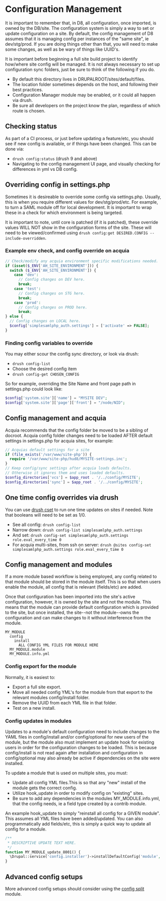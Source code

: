 # Configuration Management

It is important to remember that, in D8, all configuration, once imported, is owned by the DB/site. The configuration system is simply a way to set or update configuration on a site. By default, the config management of D8 assumes that it is managing config per instances of the "same site", ie dev/stg/prod. If you are doing things other than that, you will need to make some changes, as well as be wary of things like UUID's.

It is important before beginning a full site build project to identify how/where site config will be managed. It is not always necessary to set up configuration sync folders, just be sure to think of the following if you do.

- By default this directory lives in DRUPALROOT/sites/default/files.
- The location folder sometimes depends on the host, and following their best practices.
- Configuration Manager module may be enabled, or it could all happen via drush.
- Be sure all developers on the project know the plan, regardless of which route is chosen.

## Checking status

As part of a CI process, or just before updating a feature/etc, you should see if new config is available, or if things have been changed. This can be done via:

- `drush config:status` (drush 9 and above)
- Navigating to the config management UI page, and visually checking for differences in yml vs DB config.

## Overriding config in settings.php

Sometimes it is desireable to override some config via settings.php. Usually, this is when you require different values for dev/stg/prod/etc. For example, to turn a SAML module off for local development. It is important to wrap these in a check for which environment is being targeted.

It is important to note, until core is patched (if it is patched), these override values WILL NOT show in the configuration forms of the site. These will need to be viewed/confirmed using `drush config:get DESIRED.CONFIG --include-overridden`.

### Example env check, and config override on acquia

```php
// Check/modify any acquia environment specific modifications needed.
if (isset($_ENV['AH_SITE_ENVIRONMENT'])) {
  switch ($_ENV['AH_SITE_ENVIRONMENT']) {
    case 'dev':
      // Config changes on DEV here.
      break;
    case 'test':
      // Config changes on STG here.
      break;
    case 'prod':
      // Config changes on PROD here.
      break;
} else {
  // Config changes on LOCAL here.
  $config['simplesamlphp_auth.settings'] = ['activate' => FALSE];
}
```

### Finding config variables to override

You may either scour the config sync directory, or look via drush:

- `drush config-list`
- Choose the desired config item
- `drush config-get CHOSEN_CONFIG`

So for example, overriding the Site Name and front page path in settings.php could look like:

```php
$config['system.site']['name'] = "MYSITE DEV";
$config['system.site']['page']['front'] = "/node/NID";
```

## Config management and acquia

Acquia recommends that the config folder be moved to be a sibling of docroot. Acquia config folder changes need to be loaded AFTER default settings in settings.php for acquia sites, for example:

```php
// Acquias default settings for a site
if (file_exists('/var/www/site-php')) {
  require '/var/www/site-php/hud8/MYSITE-settings.inc';
}
// Keep config/sync settings after acquia loads defaults.
// Otherwise it ignores them and uses loaded defaults.
$config_directories['vcs'] = $app_root . '/../config/MYSITE';
$config_directories['sync'] = $app_root . '/../config/MYSITE';
```

## One time config overrides via drush

You can use [drush cset](https://drushcommands.com/drush-8x/config/config-set/) to run one time updates on sites if needed. Note that booleans will need to be set as 1/0.

- See all config: `drush config-list`
- Narrow down: `drush config-list simplesamlphp_auth.settings`
- And set: `drush config-set simplesamlphp_auth.settings role.eval_every_time 0`
- For acquia multi-sites, from ssh on server: `drush @sites config-set simplesamlphp_auth.settings role.eval_every_time 0`

## Config management and modules

If a more module based workflow is being employed, any config related to that module should be stored in the module itself. This is so that when users enable the module, all config that is relevant (fields/etc) are added.

Once that configuration has been imported into the site's active configuration, however, it is owned by the site and not the module. This means that the module can provide default configuration which is provided to the site, but once installed, the site--not the module--owns the configuration and can make changes to it without interference from the module.

```
MY_MODULE
  config
    install
      ALL CONFIG YML FILES FOR MODULE HERE
  MY_MODULE.module
  MY_MODULE.info.yml
```

### Config export for the module

Normally, it is easiest to:

- Export a full site export.
- Move all needed config YML's for the module from that export to the relevant modules config/install folder.
- Remove the UUID from each YML file in that folder.
- Test on a new install.

### Config updates in modules

Updates to a module's default configuration need to include changes to the YAML files in config/install and/or config/optional for new users of the module, but the module also must implement an update hook for existing users in order for the configuration changes to be loaded. This is because config/install is not read again after installation and configuration in config/optional may also already be active if dependencies on the site were installed.

To update a module that is used on multiple sites, you must:

- Update all config YML files.This is so that any "new" install of the module gets the correct config.
- Utilize hook_update in order to modify config on "existing" sites.
- Be sure to add any dependencies in the modules MY_MODULE.info.yml, that the config needs, ie a field type created by a contrib module.

An example hook_update to simply "reinstall all config for a GIVEN module".
This assumes all YML files have been added/updated. You can also programmatically add fields/etc, this is simply a quick way to update all config for a module.

```php
/**
 * DESCRIPTIVE UPDATE TEXT HERE.
 */
function MY_MODULE_update_8001() {
  \Drupal::service('config.installer')->installDefaultConfig('module', 'MY_MODULE');
}
```

## Advanced config setups

More advanced config setups should consider using the [config split](https://www.drupal.org/project/config_split) module.
